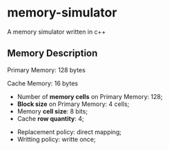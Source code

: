 # memory-simulator
A memory simulator written in c++

## Memory Description
Primary Memory: 128 bytes

Cache Memory: 16 bytes

- Number of **memory cells** on Primary Memory: 128;
- **Block size** on Primary Memory: 4 cells;
- Memory **cell size**: 8 bits;
- Cache **row quantity**: 4;

* Replacement policy: direct mapping;
* Writting policy: writte once;

